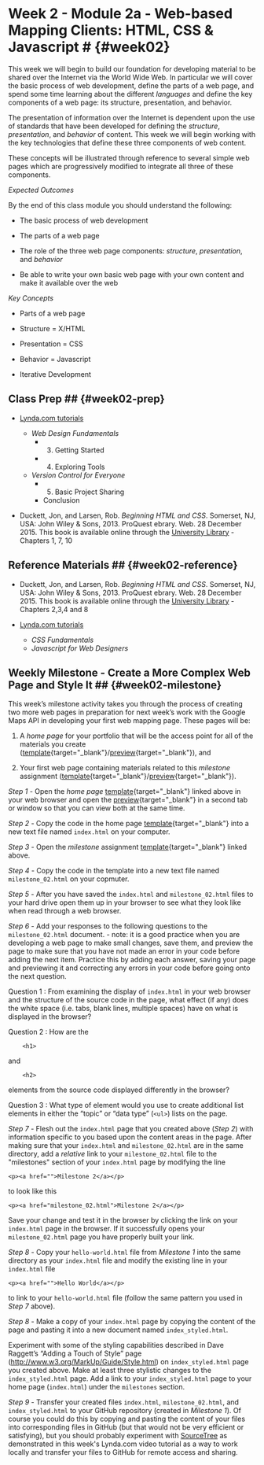 <!---------------------------------------------------------------------------->
<!-- Week 02 ----------------------------------------------------------------->
<!-- Lecture 02 a 01 --------------------------------------------------------->
<!-- Web-based Mapping Clients------------------------------------------------>
<!-- Introduction to HTML, CSS and Javascript--------------------------------->
<!---------------------------------------------------------------------------->

# Week 2 - Module 2a - Web-based Mapping Clients: HTML, CSS & Javascript # {#week02}

This week we will begin to build our foundation for developing material to be shared over the Internet via the World Wide Web. In particular we will cover the basic process of web development, define the parts of a web page, and spend some time learning about the different *languages* and define the key components of a web page: its structure, presentation, and behavior. 

The presentation of information over the Internet is dependent upon the use of standards that have been developed for defining the *structure*, *presentation*, and *behavior* of content. This week we will begin working with the key technologies that define these three components of web content. 

These concepts will be illustrated through reference to several simple web pages which are progressively modified to integrate all three of these components. 


*Expected Outcomes*

By the end of this class module you should understand the following:

* The basic process of web development

* The parts of a web page

* The role of the three web page components: *structure*, *presentation*, and *behavior*

* Be able to write your own basic web page with your own content and make it available over the web


*Key Concepts*

* Parts of a web page

* Structure = X/HTML

* Presentation = CSS

* Behavior = Javascript

* Iterative Development 


## Class Prep ## {#week02-prep}

* [Lynda.com tutorials](http://www.lynda.com/SharedPlaylist/2b710369c9ec4d8c964467225c6610ad?org=unm.edu)

	* *Web Design Fundamentals*
		* 3. Getting Started
		* 4. Exploring Tools
	* *Version Control for Everyone*
		* 5. Basic Project Sharing
		* Conclusion

*  Duckett, Jon, and Larsen, Rob. *Beginning HTML and CSS*. Somerset, NJ, USA: John Wiley & Sons, 2013. ProQuest ebrary. Web. 28 December 2015. This book is available online through the [University Library](http://site.ebrary.com.libproxy.unm.edu/lib/unma/detail.action?docID=10667426) - Chapters 1, 7, 10


## Reference Materials ## {#week02-reference}

*  Duckett, Jon, and Larsen, Rob. *Beginning HTML and CSS*. Somerset, NJ, USA: John Wiley & Sons, 2013. ProQuest ebrary. Web. 28 December 2015. This book is available online through the [University Library](http://site.ebrary.com.libproxy.unm.edu/lib/unma/detail.action?docID=10667426) - Chapters 2,3,4 and 8

* [Lynda.com tutorials](http://www.lynda.com/SharedPlaylist/2b710369c9ec4d8c964467225c6610ad?org=unm.edu)

	* *CSS Fundamentals*
	* *Javascript for Web Designers*



## Weekly Milestone - Create a More Complex Web Page and Style It ## {#week02-milestone}

This week’s milestone activity takes you through the process of creating two more web pages in preparation for next week’s work with the Google Maps API in developing your first web mapping page. These pages will be:

1. A *home page* for your portfolio that will be the access point for all of the materials you create ([template](https://github.com/UNM-GEOG-485-585/class-materials/blob/master/sample-files/homePageTemplate.html){target="_blank"}/[preview](http://htmlpreview.github.io/?https://github.com/UNM-GEOG-485-585/class-materials/blob/master/sample-files/homePageTemplate.html){target="_blank"}), and

2. Your first web page containing materials related to this *milestone* assignment ([template](https://github.com/UNM-GEOG-485-585/class-materials/blob/master/sample-files/assignmentTemplate.html){target="_blank"}/[preview](http://htmlpreview.github.io/?https://github.com/UNM-GEOG-485-585/class-materials/blob/master/sample-files/assignmentTemplate.html){target="_blank"}).  


*Step 1* - Open the *home page* [template](https://github.com/UNM-GEOG-485-585/class-materials/blob/master/sample-files/homePageTemplate.html){target="_blank"} linked above in your web browser and open the [preview](http://htmlpreview.github.io/?https://github.com/UNM-GEOG-485-585/class-materials/blob/master/sample-files/homePageTemplate.html){target="_blank"} in a second tab or window so that you can view both at the same time. 

*Step 2* - Copy the code in the home page [template](https://github.com/UNM-GEOG-485-585/class-materials/blob/master/sample-files/homePageTemplate.html){target="_blank"} into a new text file named `index.html` on your computer. 

*Step 3* - Open the *milestone* assignment [template](https://github.com/UNM-GEOG-485-585/class-materials/blob/master/sample-files/assignmentTemplate.html){target="_blank"} linked above.

*Step 4* -  Copy the code in the template into a new text file named `milestone_02.html` on your copmuter. 

*Step 5* - After you have saved the `index.html` and `milestone_02.html` files to your hard drive open them up in your browser to see what they look like when read through a web browser.  


*Step 6* - Add your responses to the following questions to the `milestone_02.html` document.  - note: it is a good practice when you are developing a web page to make small changes, save them, and preview the page to make sure that you have not made an error in your code before adding the next item. Practice this by adding each answer, saving your page and previewing it and correcting any errors in your code before going onto the next question. 

Question 1
:	From examining the display of `index.html` in your web browser and the structure of the source code in the page, what effect (if any) does the white space (i.e. tabs, blank lines, multiple spaces) have on what is displayed in the browser?


Question 2
:  How are the 

		<h1>
and 

		<h2> 

elements from the source code displayed differently in the browser?

Question 3
:	What type of element would you use to create additional list elements in either the “topic” or “data type” (`<ul>`) lists on the page.

*Step 7* - Flesh out the `index.html` page that you created above (*Step 2*) with information specific to you based upon the content areas in the page. After making sure that your `index.html` and `milestone_02.html` are in the same directory, add a *relative* link to your `milestone_02.html` file to the "milestones" section of your `index.html` page by modifying the line

	<p><a href="">Milestone 2</a></p>

to look like this

	<p><a href="milestone_02.html">Milestone 2</a></p>

Save your change and test it in the browser by clicking the link on your `index.html` page in the browser. If it successfully opens your `milestone_02.html` page you have properly built your link. 

*Step 8* - Copy your `hello-world.html` file from *Milestone 1* into the same directory as your `index.html` file and modify the existing line in your `index.html` file

	<p><a href="">Hello World</a></p>

to link to your `hello-world.html` file (follow the same pattern you used in *Step 7* above). 

*Step 8* - Make a copy of your `index.html` page by copying the content of the page and pasting it into a new document named `index_styled.html`.

Experiment with some of the styling capabilities described in Dave Raggett’s “Adding a Touch of Style” page (<http://www.w3.org/MarkUp/Guide/Style.html>) on `index_styled.html` page you created above. Make at least three stylistic changes to the `index_styled.html` page. Add a link to your `index_styled.html` page to your home page (`index.html`) under the `milestones` section. 

*Step 9* - Transfer your created files `index.html`, `milestone_02.html`, and `index_styled.html` to your GitHub repository (created in *Milestone 1*). Of course you could do this by copying and pasting the content of your files into corresponding files in GitHub (but that would not be very efficient or satisfying), but you should probably experiment with [SourceTree](https://www.sourcetreeapp.com/) as demonstrated in this week's Lynda.com video tutorial as a way to work locally and transfer your files to GitHub for remote access and sharing.  



<!-- ## Deep Dive - ## {#week02-deepDive} -->

<!-- ## Peer Review - ## {#week02-peerReview} -->



